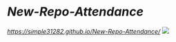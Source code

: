 # *New-Repo-Attendance*
*https://simple31282.github.io/New-Repo-Attendance/*
<img src="C:\Users\edwar\OneDrive\Desktop\live_page.JPG"/>